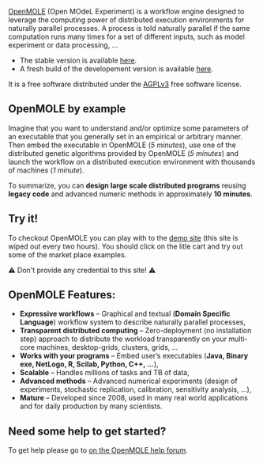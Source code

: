 [OpenMOLE](http://www.openmole.org) (Open MOdeL Experiment) is a workflow engine designed to leverage the computing power of distributed execution environments for naturally parallel processes. A process is told naturally parallel if the same computation runs many times for a set of different inputs, such as model experiment or data processing, ...

* The stable version is available [here](http://openmole.org).
* A fresh build of the developement version is available [here](http://next.openmole.org).

It is a free software distributed under the [AGPLv3](http://www.gnu.org/licenses/agpl.html) free software license.

## OpenMOLE by example ##

Imagine that you want to understand and/or optimize some parameters of an executable that you generally set in an empirical or arbitrary manner. 
Then embed the executable in OpenMOLE (*5 minutes*), use one of the distributed genetic algorithms provided by OpenMOLE (*5 minutes*) and launch the workflow on a distributed execution environment with thousands of machines (*1 minute*).

To summarize, you can **design large scale distributed programs** reusing **legacy code** and advanced numeric methods in approximately **10 minutes**.

## Try it! ##

To checkout OpenMOLE you can play with to the [demo site](http://demo.openmole.org) (this site is wiped out every two hours). You should click on the litle cart and try out some of the market place examples.

:warning: Don't provide any credential to this site! :warning:

## OpenMOLE Features: ##

  - **Expressive workflows** – Graphical and textual (**Domain Specific Language**) workflow system to describe naturally parallel processes,
  - **Transparent distributed computing** – Zero-deployment (no installation step) approach to distribute the workload transparently on your multi-core machines, desktop-grids, clusters, grids, ...
  - **Works with your programs** – Embed user’s executables (**Java, Binary exe, NetLogo, R, Scilab, Python, C++, ...**),
  - **Scalable** – Handles millions of tasks and TB of data,
  - **Advanced methods** – Advanced numerical experiments (design of experiments, stochastic replication, calibration, sensitivity analysis, ...),
  - **Mature** – Developed since 2008, used in many real world applications and for daily production by many scientists.

## Need some help to get started? ##

To get help please go to [on the OpenMOLE help forum](http://ask.openmole.org).

